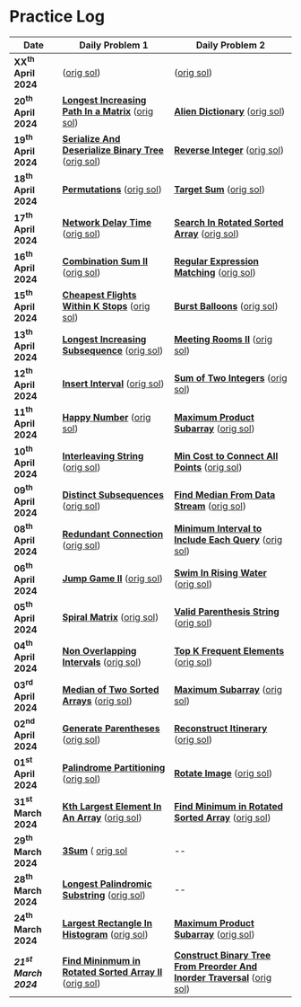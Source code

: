 # Practice Log

| Date | Daily Problem 1 | Daily Problem 2 |
| ---- | ---- | ---- |
| **XX<sup>th</sup> April 2024** | **[]()** ([orig sol]()) | **[]()** ([orig sol]()) |
| **20<sup>th</sup> April 2024** | **[Longest Increasing Path In a Matrix](https://leetcode.com/problems/longest-increasing-path-in-a-matrix/)** ([orig sol](https://github.com/shreyjain711/LC-Practice/blob/main/2D%20Dynamic%20Programming/longest_increasing_path_matrix.cpp)) | **[Alien Dictionary](https://leetcode.com/problems/alien-dictionary/)** ([orig sol](https://github.com/shreyjain711/LC-Practice/blob/main/Advanced%20Graphs/alien_dictionary.cpp)) |
| **19<sup>th</sup> April 2024** | **[Serialize And Deserialize Binary Tree](https://leetcode.com/problems/serialize-and-deserialize-binary-tree/)** ([orig sol](https://github.com/shreyjain711/LC-Practice/blob/main/Trees/serialize_deserialize_trees.cpp)) | **[Reverse Integer](https://leetcode.com/problems/reverse-integer/)** ([orig sol](https://github.com/shreyjain711/LC-Practice/blob/main/Bit%20Manipulation/reverse_integer.cpp)) |
| **18<sup>th</sup> April 2024** | **[Permutations](https://leetcode.com/problems/permutations/)** ([orig sol](https://github.com/shreyjain711/LC-Practice/blob/main/Backtracking/permutations.cpp)) | **[Target Sum](https://leetcode.com/problems/target-sum/)** ([orig sol](https://github.com/shreyjain711/LC-Practice/blob/main/2D%20Dynamic%20Programming/target_sum.cpp)) |
| **17<sup>th</sup> April 2024** | **[Network Delay Time](https://leetcode.com/problems/network-delay-time/)** ([orig sol](https://github.com/shreyjain711/LC-Practice/blob/main/Advanced%20Graphs/network_delay_time.cpp)) | **[Search In Rotated Sorted Array](https://leetcode.com/problems/search-in-rotated-sorted-array/)** ([orig sol](https://github.com/shreyjain711/LC-Practice/blob/main/Binary%20Search/search_in_rotated_arr.cpp)) |
| **16<sup>th</sup> April 2024** | **[Combination Sum II](https://leetcode.com/problems/combination-sum-ii/)** ([orig sol](https://github.com/shreyjain711/LC-Practice/blob/main/Backtracking/combination_sum_ii.cpp)) | **[Regular Expression Matching](https://leetcode.com/problems/regular-expression-matching/)** ([orig sol](https://github.com/shreyjain711/LC-Practice/blob/main/2D%20Dynamic%20Programming/regex_matching.cpp)) |
| **15<sup>th</sup> April 2024** | **[Cheapest Flights Within K Stops](https://leetcode.com/problems/cheapest-flights-within-k-stops/)** ([orig sol](https://github.com/shreyjain711/LC-Practice/blob/main/Advanced%20Graphs/cheapest_flights_k_stops.cpp)) | **[Burst Balloons](https://leetcode.com/problems/burst-balloons/)** ([orig sol](https://github.com/shreyjain711/LC-Practice/blob/main/2D%20Dynamic%20Programming/burst_balloons.cpp)) |
| **13<sup>th</sup> April 2024** | **[Longest Increasing Subsequence](https://leetcode.com/problems/longest-increasing-subsequence/)** ([orig sol](https://github.com/shreyjain711/LC-Practice/blob/main/1-D%20Dynamic%20Programming/longest_increasing_subseq.cpp)) | **[Meeting Rooms II](https://github.com/neetcode-gh/leetcode/blob/main/cpp/0253-meeting-rooms-ii.cpp)** ([orig sol](https://github.com/shreyjain711/LC-Practice/blob/main/Intervals/meeting_rooms_ii.cpp)) |
| **12<sup>th</sup> April 2024** | **[Insert Interval](https://leetcode.com/problems/insert-interval/)** ([orig sol](https://github.com/shreyjain711/LC-Practice/blob/main/Intervals/insert_intervals.cpp)) | **[Sum of Two Integers](https://leetcode.com/problems/sum-of-two-integers/)** ([orig sol](https://github.com/shreyjain711/LC-Practice/blob/main/Bit%20Manipulation/sum_of_two_integers.cpp)) |
| **11<sup>th</sup> April 2024** | **[Happy Number](https://leetcode.com/problems/happy-number/)** ([orig sol](https://github.com/shreyjain711/LC-Practice/blob/main/Math%20Geometry/happy_number.cpp)) | **[Maximum Product Subarray](https://leetcode.com/problems/maximum-product-subarray/)** ([orig sol](https://github.com/shreyjain711/LC-Practice/blob/main/1-D%20Dynamic%20Programming/max_prod_subarr.cpp)) |
| **10<sup>th</sup> April 2024** | **[Interleaving String](https://leetcode.com/problems/interleaving-string/)** ([orig sol](https://github.com/shreyjain711/LC-Practice/blob/main/2D%20Dynamic%20Programming/interleaving_strings.cpp)) | **[Min Cost to Connect All Points](https://leetcode.com/problems/min-cost-to-connect-all-points/)** ([orig sol](https://github.com/shreyjain711/LC-Practice/blob/main/Advanced%20Graphs/min_cost_connect_all.cpp)) |
| **09<sup>th</sup> April 2024** | **[Distinct Subsequences](https://leetcode.com/problems/distinct-subsequences/)** ([orig sol](https://github.com/shreyjain711/LC-Practice/blob/main/2D%20Dynamic%20Programming/distinct_subseq.cpp)) | **[Find Median From Data Stream](https://leetcode.com/problems/find-median-from-data-stream/)** ([orig sol](https://github.com/shreyjain711/LC-Practice/blob/main/Heap%20Priority%20Queue/median_from_stream.cpp)) |
| **08<sup>th</sup> April 2024** | **[Redundant Connection](https://leetcode.com/problems/redundant-connection/)** ([orig sol](https://github.com/shreyjain711/LC-Practice/blob/main/Graphs/redundant_connection.cpp)) | **[Minimum Interval to Include Each Query](https://leetcode.com/problems/minimum-interval-to-include-each-query/)** ([orig sol](https://github.com/shreyjain711/LC-Practice/blob/main/Intervals/min_interval_query.cpp)) |
| **06<sup>th</sup> April 2024** | **[Jump Game II](https://leetcode.com/problems/jump-game-ii/)** ([orig sol](https://github.com/shreyjain711/LC-Practice/blob/main/Greedy/jump_game_ii.cpp)) | **[Swim In Rising Water](https://leetcode.com/problems/swim-in-rising-water/)** ([orig sol](https://github.com/shreyjain711/LC-Practice/blob/main/Advanced%20Graphs/swim_rising_in_water.cpp)) |
| **05<sup>th</sup> April 2024** | **[Spiral Matrix](https://leetcode.com/problems/spiral-matrix/)** ([orig sol](https://github.com/shreyjain711/LC-Practice/blob/main/Math%20Geometry/spiral_matrix.cpp)) | **[Valid Parenthesis String](https://leetcode.com/problems/valid-parenthesis-string/)** ([orig sol](https://github.com/shreyjain711/LC-Practice/blob/main/Greedy/valid_parenthesis_string.cpp)) |
| **04<sup>th</sup> April 2024** | **[Non Overlapping Intervals](https://leetcode.com/problems/non-overlapping-intervals/)** ([orig sol](https://github.com/shreyjain711/LC-Practice/blob/main/Intervals/non_overlapping_intervals.cpp)) | **[Top K Frequent Elements](https://leetcode.com/problems/top-k-frequent-elements/)** ([orig sol](https://github.com/shreyjain711/LC-Practice/blob/main/Arrays%20and%20Hashing/top_k_freq.cpp)) |
| **03<sup>rd</sup> April 2024** | **[Median of Two Sorted Arrays](https://leetcode.com/problems/median-of-two-sorted-arrays/)** ([orig sol](https://github.com/shreyjain711/LC-Practice/blob/main/Binary%20Search/median_two_sorted_arr.cpp)) | **[Maximum Subarray](https://leetcode.com/problems/maximum-subarray/)** ([orig sol](https://github.com/shreyjain711/LC-Practice/blob/main/Greedy/max_subarr.cpp)) |
| **02<sup>nd</sup> April 2024** | **[Generate Parentheses](https://leetcode.com/problems/generate-parentheses/)** ([orig sol](https://github.com/shreyjain711/LC-Practice/blob/main/stack/gen_parentheses.cpp)) | **[Reconstruct Itinerary](https://leetcode.com/problems/reconstruct-itinerary/)** ([orig sol](https://github.com/shreyjain711/LC-Practice/blob/main/Advanced%20Graphs/reconstruct_itinerary.cpp)) |
| **01<sup>st</sup> April 2024** | **[Palindrome Partitioning](https://leetcode.com/problems/palindrome-partitioning/)** ([orig sol](https://github.com/shreyjain711/LC-Practice/blob/main/Backtracking/palindrome_partitioning.cpp)) | **[Rotate Image](https://leetcode.com/problems/rotate-image/)** ([orig sol](https://github.com/shreyjain711/LC-Practice/blob/main/Math%20Geometry/rotate_image.cpp)) |
| **31<sup>st</sup> March 2024** | **[Kth Largest Element In An Array](https://leetcode.com/problems/kth-largest-element-in-an-array/)** ([orig sol](https://github.com/shreyjain711/LC-Practice/blob/main/Heap%20Priority%20Queue/kth_largest.cpp)) | **[Find Minimum in Rotated Sorted Array](https://leetcode.com/problems/find-minimum-in-rotated-sorted-array/)** ([orig sol](https://github.com/shreyjain711/LC-Practice/blob/main/Binary%20Search/min_in_rotated_arr.cpp)) |
| **29<sup>th</sup> March 2024** | **[3Sum](https://leetcode.com/problems/3sum/)** ( [orig sol](https://github.com/shreyjain711/LC-Practice/blob/main/Two%20Pointers/3sum.cpp) | -- |
| **28<sup>th</sup> March 2024** | **[Longest Palindromic Substring](https://leetcode.com/problems/longest-palindromic-substring/)** ([orig sol](https://github.com/shreyjain711/LC-Practice/blob/main/1-D%20Dynamic%20Programming/longest_palindromic_substr.cpp)) | -- |
| **24<sup>th</sup> March 2024** | **[Largest Rectangle In Histogram](https://leetcode.com/problems/largest-rectangle-in-histogram/)** ([orig sol](https://github.com/shreyjain711/LC-Practice/blob/main/stack/largest_rect_in_histogram.cpp)) | **[Maximum Product Subarray](https://leetcode.com/problems/maximum-product-subarray/)** ([orig sol](https://github.com/shreyjain711/LC-Practice/blob/main/1-D%20Dynamic%20Programming/max_prod_subarr.cpp)) |
| ***21<sup>st</sup> March 2024*** | **[Find Mininmum in Rotated Sorted Array II](https://leetcode.com/problems/find-minimum-in-rotated-sorted-array-ii/)** ([orig sol](https://github.com/shreyjain711/LC-Practice/blob/main/Binary%20Search/min_in_rotated_arr.cpp)) | **[Construct Binary Tree From Preorder And Inorder Traversal](https://leetcode.com/problems/construct-binary-tree-from-preorder-and-inorder-traversal/)** ([orig sol](https://github.com/shreyjain711/LC-Practice/blob/20240321-practice/Trees/tree_from_pre_inorder.cpp)) |
